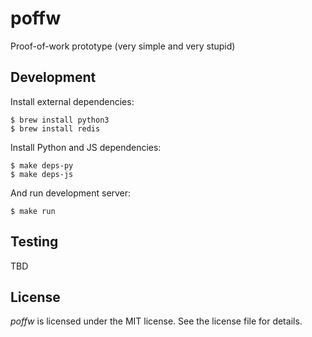 # poffw

Proof-of-work prototype (very simple and very stupid)

## Development

Install external dependencies:

    $ brew install python3
    $ brew install redis

Install Python and JS dependencies:

    $ make deps-py
    $ make deps-js

And run development server:

    $ make run

## Testing

TBD

## License

*poffw* is licensed under the MIT license. See the license file for details.
